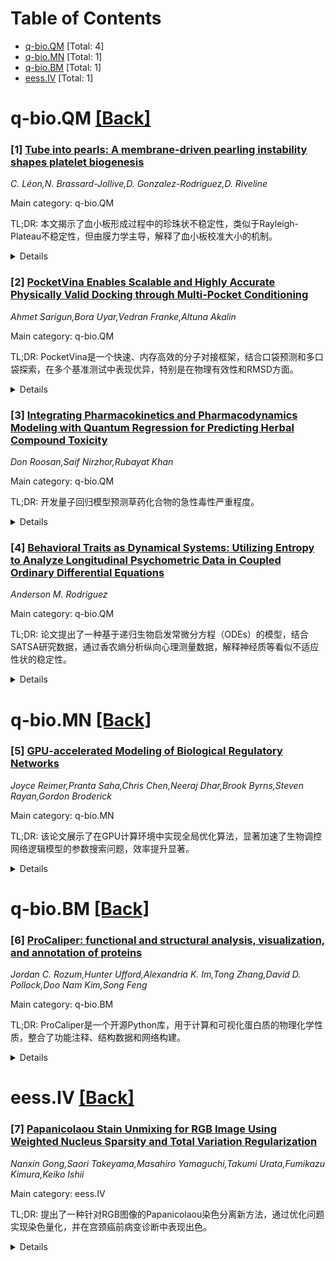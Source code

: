 <div id=toc></div>

# Table of Contents

- [q-bio.QM](#q-bio.QM) [Total: 4]
- [q-bio.MN](#q-bio.MN) [Total: 1]
- [q-bio.BM](#q-bio.BM) [Total: 1]
- [eess.IV](#eess.IV) [Total: 1]


<div id='q-bio.QM'></div>

# q-bio.QM [[Back]](#toc)

### [1] [Tube into pearls: A membrane-driven pearling instability shapes platelet biogenesis](https://arxiv.org/abs/2506.19966)
*C. Léon,N. Brassard-Jollive,D. Gonzalez-Rodriguez,D. Riveline*

Main category: q-bio.QM

TL;DR: 本文揭示了血小板形成过程中的珍珠状不稳定性，类似于Rayleigh-Plateau不稳定性，但由膜力学主导，解释了血小板校准大小的机制。


<details>
  <summary>Details</summary>
Motivation: 研究生物管（如血小板前体）在无惯性条件下的不稳定性，填补生理学中珍珠状不稳定性的空白。

Method: 通过实验观察血小板前体在血流中的珍珠状变化，并与理论预测对比。

Result: 珍珠状不稳定性是血小板校准大小的关键机制，实验结果与理论预测一致。

Conclusion: 珍珠状不稳定性是血小板形成的机械生物学调节器，确保血小板在正确时间、地点以正确大小释放。

Abstract: At the end of the 19th century, Rayleigh and Plateau explained the physical
principle behind the fragmentation of a liquid jet into regular droplets
commonly observed in everyday life from a faucet. The classical
Rayleigh-Plateau instability concerns liquid jets governed by inertia and
surface tension, whereas biological tubes are membrane-bounded and
inertia-free. We therefore refer to the process observed here as a pearling
instability, formally analogous to Rayleigh-Plateau but dominated by membrane
mechanics. Although pearling-type instabilities have long been recognised in
lipid tubes and some biological systems, a clear physiological example remained
elusive. Here, we present results showing that pearling instability occurs
during the physiological process of platelet formation. Platelets are formed
from megakaryocytes in the bone marrow by the extension of long protrusions,
called proplatelets, that traverse the blood vessels. As they extend in the
bloodstream, proplatelets become pearled and detach. Long and pearled
proplatelets then circulate in the peripheral blood before their fragmentation
into calibrated platelets. We propose that this pearling, by creating regular
constrictions along the proplatelet, is key to the process of proplatelet
fragmentation into individual platelets of calibrated size. Pearling
instability thus acts as a mechanobiological regulator allowing local delivery
of the right size platelets to the right place at the right time. Our
observations quantitatively match parameter-free theoretical predictions for
membrane pearling, supporting a unified physical picture.

</details>


### [2] [PocketVina Enables Scalable and Highly Accurate Physically Valid Docking through Multi-Pocket Conditioning](https://arxiv.org/abs/2506.20043)
*Ahmet Sarigun,Bora Uyar,Vedran Franke,Altuna Akalin*

Main category: q-bio.QM

TL;DR: PocketVina是一个快速、内存高效的分子对接框架，结合口袋预测和多口袋探索，在多个基准测试中表现优异，特别是在物理有效性和RMSD方面。


<details>
  <summary>Details</summary>
Motivation: 解决分子对接中未见过或结构多样目标的物理有效配体结合姿态采样难题。

Method: 结合口袋预测和系统性多口袋探索的搜索型对接框架。

Result: 在多个基准测试中表现优异，物理有效性高，且在大规模数据集上能区分活性与非活性目标。

Conclusion: PocketVina是一种无需任务特定训练、高效且可扩展的对接策略，适用于高通量虚拟筛选和药物发现。

Abstract: Sampling physically valid ligand-binding poses remains a major challenge in
molecular docking, particularly for unseen or structurally diverse targets. We
introduce PocketVina, a fast and memory-efficient, search-based docking
framework that combines pocket prediction with systematic multi-pocket
exploration. We evaluate PocketVina across four established
benchmarks--PDBbind2020 (timesplit and unseen), DockGen, Astex, and
PoseBusters--and observe consistently strong performance in sampling physically
valid docking poses. PocketVina achieves state-of-the-art performance when
jointly considering ligand RMSD and physical validity (PB-valid), while
remaining competitive with deep learning-based approaches in terms of RMSD
alone, particularly on structurally diverse and previously unseen targets.
PocketVina also maintains state-of-the-art physically valid docking accuracy
across ligands with varying degrees of flexibility. We further introduce
TargetDock-AI, a benchmarking dataset we curated, consisting of over 500000
protein-ligand pairs, and a partition of the dataset labeled with PubChem
activity annotations. On this large-scale dataset, PocketVina successfully
discriminates active from inactive targets, outperforming a deep learning
baseline while requiring significantly less GPU memory and runtime. PocketVina
offers a robust and scalable docking strategy that requires no task-specific
training and runs efficiently on standard GPUs, making it well-suited for
high-throughput virtual screening and structure-based drug discovery.

</details>


### [3] [Integrating Pharmacokinetics and Pharmacodynamics Modeling with Quantum Regression for Predicting Herbal Compound Toxicity](https://arxiv.org/abs/2506.20157)
*Don Roosan,Saif Nirzhor,Rubayat Khan*

Main category: q-bio.QM

TL;DR: 开发量子回归模型预测草药化合物的急性毒性严重程度。


<details>
  <summary>Details</summary>
Motivation: 草药化合物的毒性复杂，受化学性质和药代动力学影响。

Method: 整合NICEATM的毒性数据和TCMSP的药理学特征，建立量子回归模型。

Result: 模型成功预测草药化合物的急性毒性。

Conclusion: 量子回归模型为草药毒性预测提供了新方法。

Abstract: Herbal compounds present complex toxicity profiles that are often influenced
by both intrinsic chemical properties and pharmacokinetics (PK) governing
absorption and clearance. In this study, we develop a quantum regression model
to predict acute toxicity severity for herbal-derived compounds by integrating
toxicity data from NICEATM with pharmacological features from TCMSP.

</details>


### [4] [Behavioral Traits as Dynamical Systems: Utilizing Entropy to Analyze Longitudinal Psychometric Data in Coupled Ordinary Differential Equations](https://arxiv.org/abs/2506.20622)
*Anderson M. Rodriguez*

Main category: q-bio.QM

TL;DR: 论文提出了一种基于递归生物启发常微分方程（ODEs）的模型，结合SATSA研究数据，通过香农熵分析纵向心理测量数据，解释神经质等看似不适应性状的稳定性。


<details>
  <summary>Details</summary>
Motivation: 研究旨在理解神经质等看似不适应性状为何能在物种间持续存在，通过整合生物学和数学方法，揭示其动态稳定性。

Method: 结合SATSA数据，利用递归ODEs模型，提取香农熵分析纵向心理测量数据，并引入进化生物学原理（如突变选择平衡、基因多效性）和环境反馈。

Result: 模型成功将高维行为数据转化为连续时间动态系统，揭示了神经质等性状作为多稳态吸引子的存在，而非随机现象。

Conclusion: 该框架为分析表型表达提供了数学基础，未来可扩展至多组学行为建模。

Abstract: Traits such as neuroticism persist across species despite exhibiting
characteristics typically regarded as maladaptive. This project presents an
alternative model for understanding the stability of such traits by integrating
findings from the Swedish Adoption/Twin Study on Aging (Pedersen, 2015) (SATSA)
with a system of recursive, biologically inspired ordinary differential
equations (ODEs). To utilize the ODEs analytically, Shannon entropy is
extracted from longitudinal Likert-scale psychometric data, enabling the
translation of high-dimensional behavioral responses into continuous-time
dynamical systems. The model incorporates principles from evolutionary biology,
including mutation-selection balance, genetic pleiotropy and metabolic
constraints, and embeds environmental feedback as a recursive driver of
phenotypic expression. The argument is presented that traits such as
neuroticism exist not stochastically, but as emergent multistable attractors
within a biologically-constrained system. This paper shows that entropy
extracted from longitudinal psychometric data can be meaningfully modeled using
recursive ordinary differential equations, revealing stable dynamical
attractors and biologically and environmentally grounded constraints in traits
often deemed maladaptive. This framework offers a scalable, mathematically
grounded foundation for analyzing phenotypic expression, with the ultimate goal
of biological extension for eventual multi-omic modeling of behavioral traits.

</details>


<div id='q-bio.MN'></div>

# q-bio.MN [[Back]](#toc)

### [5] [GPU-accelerated Modeling of Biological Regulatory Networks](https://arxiv.org/abs/2506.19866)
*Joyce Reimer,Pranta Saha,Chris Chen,Neeraj Dhar,Brook Byrns,Steven Rayan,Gordon Broderick*

Main category: q-bio.MN

TL;DR: 该论文展示了在GPU计算环境中实现全局优化算法，显著加速了生物调控网络逻辑模型的参数搜索问题，效率提升显著。


<details>
  <summary>Details</summary>
Motivation: 生物网络的复杂调控动态可以通过离散逻辑模型简洁捕捉，但大规模参数搜索空间需要性能优化，以支持药物研究。

Method: 在GPU环境中实现全局优化算法，对两个模型生物调控系统进行参数搜索，比较GPU与CPU的性能差异。

Result: GPU实现的效率提升显著：相比多线程CPU提升33%-43%，相比串行CPU提升33%-1866%。

Conclusion: GPU加速使全局优化逻辑模型识别成为更可行的方法，适用于计算机假设生成和实验设计。

Abstract: The complex regulatory dynamics of a biological network can be succinctly
captured using discrete logic models. Given even sparse time-course data from
the system of interest, previous work has shown that global optimization
schemes are suitable for proposing logic models that explain the data and make
predictions about how the system will behave under varying conditions.
Considering the large scale of the parameter search spaces associated with
these regulatory systems, performance optimizations on the level of both
hardware and software are necessary for making this a practical tool for in
silico pharmaceutical research. We show here how the implementation of these
global optimization algorithms in a GPU-computing environment can accelerate
the solution of these parameter search problems considerably. We carry out
parameter searches on two model biological regulatory systems that represent
almost an order of magnitude scale-up in complexity, and we find the gains in
efficiency from GPU to be a 33%-43% improvement compared to multi-thread CPU
implementations and a 33%-1866% increase compared to CPU in serial. These
improvements make global optimization of logic model identification a far more
attractive and feasible method for in silico hypothesis generation and design
of experiments.

</details>


<div id='q-bio.BM'></div>

# q-bio.BM [[Back]](#toc)

### [6] [ProCaliper: functional and structural analysis, visualization, and annotation of proteins](https://arxiv.org/abs/2506.19961)
*Jordan C. Rozum,Hunter Ufford,Alexandria K. Im,Tong Zhang,David D. Pollock,Doo Nam Kim,Song Feng*

Main category: q-bio.BM

TL;DR: ProCaliper是一个开源Python库，用于计算和可视化蛋白质的物理化学性质，整合了功能注释、结构数据和网络构建。


<details>
  <summary>Details</summary>
Motivation: 解决蛋白质功能注释、物理化学性质计算和结构可视化分离导致的繁琐和易错问题。

Method: 开发ProCaliper库，从UniProt和AlphaFold获取数据，计算残基级性质（如电荷、溶剂可及性），并交互式可视化结果。

Result: ProCaliper成功整合了功能与结构信息，支持构建和稀疏化残基距离网络。

Conclusion: ProCaliper为蛋白质功能研究提供了高效、集成的工具，代码开源可用。

Abstract: Understanding protein function at the molecular level requires connecting
residue-level annotations with physical and structural properties. This can be
cumbersome and error-prone when functional annotation, computation of
physico-chemical properties, and structure visualization are separated. To
address this, we introduce ProCaliper, an open-source Python library for
computing and visualizing physico-chemical properties of proteins. It can
retrieve annotation and structure data from UniProt and AlphaFold databases,
compute residue-level properties such as charge, solvent accessibility, and
protonation state, and interactively visualize the results of these
computations along with user-supplied residue-level data. Additionally,
ProCaliper incorporates functional and structural information to construct and
optionally sparsify networks that encode the distance between residues and/or
annotated functional sites or regions. The package ProCaliper and its source
code, along with the code used to generate the figures in this manuscript, are
freely available at https://github.com/PNNL-Predictive-Phenomics/ProCaliper.

</details>


<div id='eess.IV'></div>

# eess.IV [[Back]](#toc)

### [7] [Papanicolaou Stain Unmixing for RGB Image Using Weighted Nucleus Sparsity and Total Variation Regularization](https://arxiv.org/abs/2506.20450)
*Nanxin Gong,Saori Takeyama,Masahiro Yamaguchi,Takumi Urata,Fumikazu Kimura,Keiko Ishii*

Main category: eess.IV

TL;DR: 提出了一种针对RGB图像的Papanicolaou染色分离新方法，通过优化问题实现染色量化，并在宫颈癌前病变诊断中表现出色。


<details>
  <summary>Details</summary>
Motivation: Papanicolaou染色在宫颈癌筛查中提供重要颜色信息，但视觉观察主观且难以量化。RGB图像因染色和成像变化影响直接量化，需解决染色分离问题。

Method: 结合非负染色丰度、稀疏核分布和分段平滑性假设，通过优化问题（非负性、加权核稀疏性和总变差正则化）实现染色量化。

Result: 方法在染色量化上表现优异，验证了多光谱成像结果。在LEGH诊断中，染色量化结果区分明显，分类器准确率达98.0%。

Conclusion: RGB染色分离方法在定量诊断中潜力显著，为宫颈癌前病变提供了高效量化工具。

Abstract: The Papanicolaou stain, consisting of eosin Y, hematoxylin, light Green SF
yellowish, orange G, and Bismarck brown Y, provides extensive color information
essential for cervical cancer screening in cytopathology. However, the visual
observation of these colors is subjective and difficult to characterize. In
digital image analysis, the RGB intensities are affected by staining and
imaging variations, hindering direct quantification of color in
Papanicolaou-stained samples. Stain unmixing is a promising alternative that
quantifies the amounts of dyes. In previous work, multispectral imaging was
utilized to estimate the dye amounts of Papanicolaou stain for quantitative
diagnosis. Still, its application to RGB images presents a challenge since the
number of dyes exceeds the three RGB channels. This paper proposes a novel
Papanicolaou stain unmixing method for RGB images that incorporates three key
assumptions: nonnegative stain abundances; a sparse spatial distribution of
hematoxylin, which binds to nuclei; and piecewise smoothness of stain
abundances. By formulating this as an optimization problem with nonnegativity,
weighted nucleus sparsity, and total variation regularizations, our method
achieved excellent performance in stain quantification when validated against
the results of multispectral imaging. We also adopted the proposed method for
discriminating lobular endocervical glandular hyperplasia (LEGH), a
precancerous lesion of gastric-type adenocarcinoma of the cervix. The resulting
quantification distinctly characterized differences between LEGH and normal
endocervical cells with stain abundance, and a classifier based on the
quantification results achieved 98.0% accuracy. This demonstrates the
significant potential of RGB-based stain unmixing for quantitative diagnosis.

</details>
